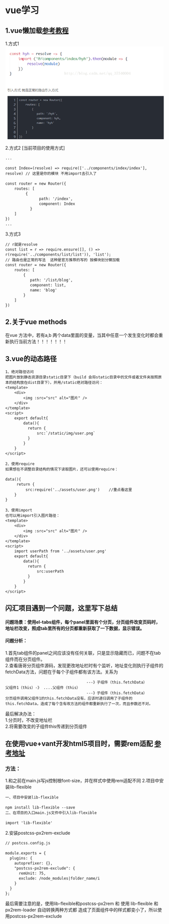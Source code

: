 # vue学习
## 1.vue懒加载[参考教程](https://blog.csdn.net/qq_37540004/article/details/78727063)
 1.方式1
![图片显示不出来请查看教程](./imgs/1.png)

 2.方式2 [当前项目的使用方式]
```
...

const Index=(resolve) => require(['../components/index/index'], resolve) // 这里是你的模块 不用import去引入了

const router = new Router({
    routes: [
		 {
		       path: '/index',
		       component: Index
		   }
	]
})
...
```
3.方式3
```
// r就是resolve
const list = r => require.ensure([], () => r(require('../components/list/list')), 'list');
// 路由也是正常的写法  这种是官方推荐的写的 按模块划分懒加载 
const router = new Router({
    routes: [
		{
		   path: '/list/blog',
		   component: list,
		   name: 'blog'
		}
	]
})
```
## 2.关于vue methods
在vue 方法中，若有a,b 两个data里面的变量，当其中任意一个发生变化时都会重新执行当前方法！！！！！！！

## 3.vue的动态路径
```$xslt
1、绝对路径访问
把图片放到静态资源目录static目录下（build 会将static目录中的文件或者文件夹按照原本的结构放在dist目录下），并用/static绝对路径访问：
<template>
    <div>
        <img :src="src" alt="图片" />
    </div>
</template>
<script>
    export default{
        data(){
          return {
              src:`/static/img/user.png`
          }
        }
    }
</script>

2、使用require
如果想在不调整目录结构的情况下读取图片，还可以使用require：

data(){
     return {
         src:require('../assets/user.png')    //重点看这里
    }
}

3、使用import
也可以用import引入图片路径：
<template>
    <div>
        <img :src="src" alt="图片" />
    </div>
</template>
<script>
    import userPath from '../assets/user.png'
    export default{
        data(){
          return {
              src:userPath 
          }
        }
    }
</script>

```
## 闪汇项目遇到一个问题，这里写下总结
#### 问题场景：使用el-tabs组件，每个panel里面有个分页，分页组件改变页码时，地址栏改变，照成tab里所有的分页都重新获取了一下数据，显示错误。  
#### 问题分析：
1.首先tab组件的panel之间应该没有任何关联，只是显示隐藏而已，问题不在tab组件而在分页组件。  
2.查看唐哥分页组件源码，发现更改地址栏时有个监听，地址变化则执行子组件的fetchData方法，问题在于每个子组件都有该方法。关系为  

```angular2
                                    ---》子组件（this.fetchData）
父组件1（this）-》 ....父组件（this）
                                    ---》子组件（this.fetchData）
分页组件调用父组件1的this.fetchData没有，应该时递归调用了子组件的this.fetchData，造成了每个含有改方法的组件都重新执行了一次，而且参数还不对。

```         
最后解决办法：  
1.分页时，不改变地址栏  
2.将需要改变的子组件this传递到分页组件

## 在使用vue+vant开发html5项目时，需要rem适配 [参考地址](https://www.cnblogs.com/skylineStar/p/10036525.html)
### 方法：
1.和之前在main.js写js控制根font-size，并在样式中使用rem适配不同
2.项目中安装lib-flexible
```angular2
一、项目中安装lib-flexible

npm install lib-flexible --save
二、在项目的入口main.js文件中引入lib-flexible

import 'lib-flexible'
``` 
2.安装postcss-px2rem-exclude
```angular2
// postcss.config.js

module.exports = {
  plugins: {
    autoprefixer: {},
    "postcss-px2rem-exclude": {
      remUnit: 75,
      exclude: /node_modules|folder_name/i
    }
  }
};
```


最后需要注意的是，使用lib-flexible和postcss-px2rem 和 使用 lib-flexible 和 px2rem-loader 自动转换两种方式都
造成了页面组件中的样式都变小了，所以使用postcss-px2rem-exclude
